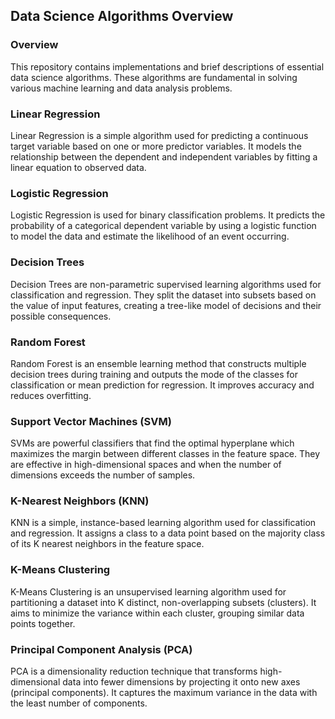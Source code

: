 ## Data Science Algorithms Overview
### Overview
This repository contains implementations and brief descriptions of essential data science algorithms. These algorithms are fundamental in solving various machine learning and data analysis problems.

### Linear Regression
Linear Regression is a simple algorithm used for predicting a continuous target variable based on one or more predictor variables. It models the relationship between the dependent and independent variables by fitting a linear equation to observed data.

### Logistic Regression
Logistic Regression is used for binary classification problems. It predicts the probability of a categorical dependent variable by using a logistic function to model the data and estimate the likelihood of an event occurring.

### Decision Trees
Decision Trees are non-parametric supervised learning algorithms used for classification and regression. They split the dataset into subsets based on the value of input features, creating a tree-like model of decisions and their possible consequences.

### Random Forest
Random Forest is an ensemble learning method that constructs multiple decision trees during training and outputs the mode of the classes for classification or mean prediction for regression. It improves accuracy and reduces overfitting.

### Support Vector Machines (SVM)
SVMs are powerful classifiers that find the optimal hyperplane which maximizes the margin between different classes in the feature space. They are effective in high-dimensional spaces and when the number of dimensions exceeds the number of samples.

### K-Nearest Neighbors (KNN)
KNN is a simple, instance-based learning algorithm used for classification and regression. It assigns a class to a data point based on the majority class of its K nearest neighbors in the feature space.

### K-Means Clustering
K-Means Clustering is an unsupervised learning algorithm used for partitioning a dataset into K distinct, non-overlapping subsets (clusters). It aims to minimize the variance within each cluster, grouping similar data points together.

### Principal Component Analysis (PCA)
PCA is a dimensionality reduction technique that transforms high-dimensional data into fewer dimensions by projecting it onto new axes (principal components). It captures the maximum variance in the data with the least number of components.
